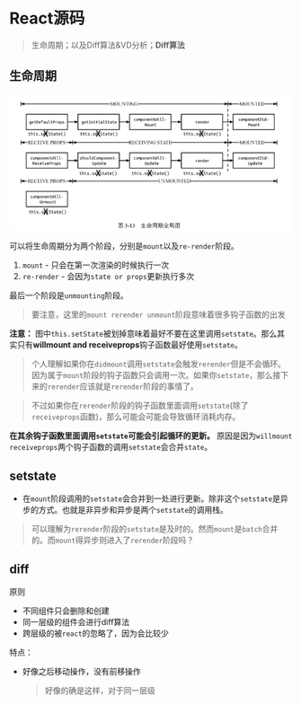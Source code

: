 # React源码
> 生命周期；以及Diff算法&VD分析；**Diff算法**

## **生命周期**

![生命周期](https://raw.githubusercontent.com/JiangWeixian/JS-Books/DeepInReact/%E6%B7%B1%E5%85%A5%E5%AD%A6%E4%B9%A0React%E6%8A%80%E6%9C%AF%E6%A0%88/CH3-React%E6%BA%90%E7%A0%81/img/React%E7%94%9F%E5%91%BD%E5%91%A8%E6%9C%9F.png)

可以将生命周期分为两个阶段，分别是`mount`以及`re-render`阶段。

1. `mount` - 只会在第一次渲染的时候执行一次
2. `re-render` - 会因为`state or props`更新执行多次

最后一个阶段是`unmounting`阶段。

> 要注意，这里的`mount rerender unmount`阶段意味着很多钩子函数的出发

**注意：** 图中`this.setState`被划掉意味着最好不要在这里调用`setstate`。那么其实只有**willmount and receiveprops**钩子函数最好使用`setstate`。

> 个人理解如果你在`didmount`调用`setstate`会触发`rerender`但是不会循环。因为属于`mount`阶段的钩子函数只会调用一次。如果你`setstate`，那么接下来的`rerender`应该就是`rerender`阶段的事情了。

> 不过如果你在`rerender`阶段的钩子函数里面调用`setstate`(除了`receiveprops`函数)，那么可能会可能会导致循环消耗内存。

**在其余钩子函数里面调用`setstate`可能会引起循环的更新。** 原因是因为`willmount receiveprops`两个钩子函数的调用`setstate`会合并`state`。

## setstate

* 在`mount`阶段调用的`setstate`会合并到一处进行更新。除非这个`setstate`是异步的方式。也就是非异步和异步是两个`setstate`的调用栈。

> 可以理解为`rerender`阶段的`setstate`是及时的。然而`mount`是`batch`合并的。而`mount`得异步则进入了`rerender`阶段吗？

## diff

原则

* 不同组件只会删除和创建
* 同一层级的组件会进行diff算法
* 跨层级的被`react`的忽略了，因为会比较少

特点：

* 好像之后移动操作，没有前移操作
  > 好像的确是这样，对于同一层级